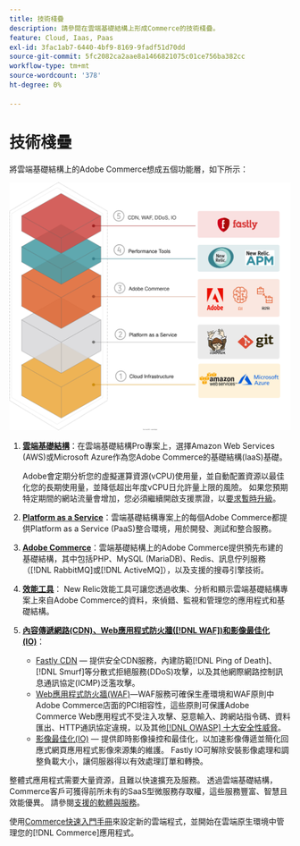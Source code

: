 ```yaml
---
title: 技術棧疊
description: 請參閱在雲端基礎結構上形成Commerce的技術棧疊。
feature: Cloud, Iaas, Paas
exl-id: 3fac1ab7-6440-4bf9-8169-9fadf51d70dd
source-git-commit: 5fc2082ca2aae8a1466821075c01ce756ba382cc
workflow-type: tm+mt
source-wordcount: '378'
ht-degree: 0%

---
```


# 技術棧疊

將雲端基礎結構上的Adobe Commerce想成五個功能層，如下所示：

![雲端棧疊](../../assets/CloudStack.svg)

1. [**雲端基礎結構**](pro-architecture.md)：在雲端基礎結構Pro專案上，選擇Amazon Web Services (AWS)或Microsoft Azure作為您Adobe Commerce的基礎結構(IaaS)基礎。

   Adobe會定期分析您的虛擬運算資源(vCPU)使用量，並自動配置資源以最佳化您的長期使用量，並降低超出年度vCPU日允許量上限的風險。 如果您預期特定期間的網站流量會增加，您必須繼續開啟支援票證，以[要求暫時升級](https://experienceleague.adobe.com/docs/commerce-knowledge-base/kb/how-to/how-to-request-temporary-magento-upsize.html)。

1. [**Platform as a Service**](cloud-architecture.md)：雲端基礎結構專案上的每個Adobe Commerce都提供Platform as a Service (PaaS)整合環境，用於開發、測試和整合服務。
1. [**Adobe Commerce**](../project/overview.md)：雲端基礎結構上的Adobe Commerce提供預先布建的基礎結構，其中包括PHP、MySQL (MariaDB)、Redis、訊息佇列服務（[!DNL RabbitMQ]或[!DNL ActiveMQ]），以及支援的搜尋引擎技術。
1. [**效能工具**](../monitor/new-relic-service.md)： New Relic效能工具可讓您透過收集、分析和顯示雲端基礎結構專案上來自Adobe Commerce的資料，來偵錯、監視和管理您的應用程式和基礎結構。
1. [**內容傳遞網路(CDN)、Web應用程式防火牆([!DNL WAF])和影像最佳化(IO)**](../cdn/fastly.md)：

   * [Fastly CDN](../cdn/fastly.md#ddos-protection) — 提供安全CDN服務，內建防範[!DNL Ping of Death]、[!DNL Smurf]等分散式拒絕服務(DDoS)攻擊，以及其他網際網路控制訊息通訊協定(ICMP)泛濫攻擊。
   * [Web應用程式防火牆(WAF)](../cdn/fastly-waf-service.md)—WAF服務可確保生產環境和WAF原則中Adobe Commerce店面的PCI相容性，這些原則可保護Adobe Commerce Web應用程式不受注入攻擊、惡意輸入、跨網站指令碼、資料匯出、HTTP通訊協定違規，以及其他[[!DNL OWASP] 十大安全性威脅](https://owasp.org/www-project-top-ten/)。
   * [影像最佳化(IO)](../cdn/fastly-image-optimization.md) — 提供即時影像操控和最佳化，以加速影像傳遞並簡化回應式網頁應用程式影像來源集的維護。 Fastly IO可解除安裝影像處理和調整負載大小，讓伺服器得以有效處理訂單和轉換。

整體式應用程式需要大量資源，且難以快速擴充及服務。 透過雲端基礎結構，Commerce客戶可獲得前所未有的SaaS型微服務存取權，這些服務豐富、智慧且效能優異。 請參閱[支援的軟體與服務](cloud-architecture.md#supported-software-and-services)。

使用[Commerce快速入門手冊](../../get-started/overview.md)來設定新的雲端程式，並開始在雲端原生環境中管理您的[!DNL Commerce]應用程式。
